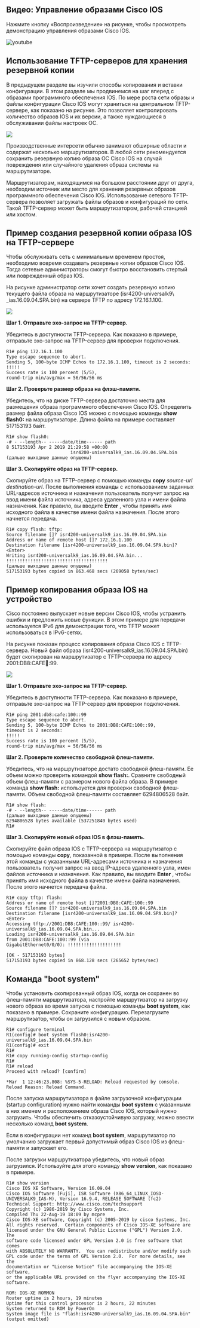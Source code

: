 <!-- 10.7.1 -->
## Видео: Управление образами Cisco IOS

Нажмите кнопку «Воспроизведение» на рисунке, чтобы просмотреть демонстрацию управления образами Cisco IOS.

![youtube](https://www.youtube.com/watch?v=nsmyx7XLAPo)

<!-- 10.7.2 -->
## Использование TFTP-серверов для хранения резервной копии

В предыдущем разделе вы изучили способы копирования и вставки конфигурации. В этом разделе мы продвинемся на шаг вперед с образами программного обеспечения IOS. По мере роста сети образы и файлы конфигурации Cisco IOS могут храниться на центральном TFTP-сервере, как показано на рисунке. Это позволяет контролировать количество образов IOS и их версии, а также нуждающиеся в обслуживании файлы настроек ОС.

![](./assets/10.7.2.png)
<!-- /courses/ensa-dl/ae8eb392-34fd-11eb-ba19-f1886492e0e4/aeb611b0-34fd-11eb-ba19-f1886492e0e4/assets/c6bf5da0-1c46-11ea-af56-e368b99e9723.svg -->

<!--
На рисунке показано, как образы и файлы конфигурации ПО Cisco IOS могут храниться на центральном сервере TFTP. Маршрутизатор с надписью R1 и TFTP-сервер имеют две стрелки между ними, одна из которых указывает на R1 с сервера и другая с R1 на сервер. Под стрелками находится образ IOS, isr4200-universalk9_ias.16.09.04.SPA.bin.
-->

Производственные интерсети обычно занимают обширные области и содержат несколько маршрутизаторов. В любой сети рекомендуется сохранить резервную копию образа ОС Cisco IOS на случай повреждения или случайного удаления образа системы на маршрутизаторе.

Маршрутизаторам, находящимся на большом расстоянии друг от друга, необходим источник или место для хранения резервных образов программного обеспечения Cisco IOS. Использование сетевого TFTP-сервера позволяет загружать файлы образов и конфигураций по сети. Такой TFTP-сервер может быть маршрутизатором, рабочей станцией или хостом.

<!-- 10.7.3 -->
## Пример создания резервной копии образа IOS на TFTP-сервере

Чтобы обслуживать сеть с минимальным временем простоя, необходимо вовремя создавать резервные копии образов Cisco IOS. Тогда сетевые администраторы смогут быстро восстановить стертый или поврежденный образ IOS.

На рисунке администратор сети хочет создать резервную копию текущего файла образа на маршрутизаторе (isr4200-universalk9\ _ias.16.09.04.SPA.bin) на сервере TFTP по адресу 172.16.1.100.

![](./assets/10.7.3.png)
<!-- /courses/ensa-dl/ae8eb392-34fd-11eb-ba19-f1886492e0e4/aeb611b0-34fd-11eb-ba19-f1886492e0e4/assets/c6bf84b3-1c46-11ea-af56-e368b99e9723.svg -->

<!--
На рисунке показан сетевой администратор, создающий резервную копию файла текущего образа маршрутизаторов на TFTP-сервере. Маршрутизатор с надписью R1 отправляет на TFTP-сервер свой текущий образ программного обеспечения IOS с именем isr4200-universalk9_ias.16.09.04.SPA.bin. TFTP-сервер имеет IP-адрес 172.16.1.100.
-->

**Шаг 1. Отправьте эхо-запрос на TFTP-сервер.**

Убедитесь в доступности TFTP-сервера. Как показано в примере, отправьте эхо-запрос на TFTP-сервер для проверки подключения.

```
R1# ping 172.16.1.100
Type escape sequence to abort.
Sending 5, 100-byte ICMP Echos to 172.16.1.100, timeout is 2 seconds:
!!!!!
Success rate is 100 percent (5/5),
round-trip min/avg/max = 56/56/56 ms
```

**Шаг 2. Проверьте размер образа на флэш-памяти.**

Убедитесь, что на диске TFTP-сервера достаточно места для размещения образа программного обеспечения Cisco IOS. Определить размер файла образа Cisco IOS можно с помощью команды **show flash0:** на маршрутизаторе. Длина файла на примере составляет 517153193 байт.

```
R1# show flash0: 
-# - --length-- -----date/time------ path
8 517153193 Apr 2 2019 21:29:58 +00:00 
                        isr4200-universalk9_ias.16.09.04.SPA.bin
(дальше выходные данные опущены)
```

**Шаг 3. Скопируйте образ на TFTP-сервер.**

Скопируйте образ на TFTP-сервер с помощью команды **copy** _source-url destination-url_. После выполнения команды с использованием заданных URL-адресов источника и назначения пользователь получит запрос на ввод имени файла источника, адреса удаленного узла и имени файла назначения. Как правило, вы вводите **Enter** , чтобы принять имя исходного файла в качестве имени файла назначения. После этого начнется передача.

```
R1# copy flash: tftp: 
Source filename []? isr4200-universalk9_ias.16.09.04.SPA.bin
Address or name of remote host []? 172.16.1.100
Destination filename [isr4200-universalk9_ias.16.09.04.SPA.bin]? <Enter>
Writing isr4200-universalk9_ias.16.09.04.SPA.bin...
!!!!!!!!!!!!!!!!!!!!!!!!!!!!!!!!!!!!!! 
(дальше выходные данные опущены)
517153193 bytes copied in 863.468 secs (269058 bytes/sec)
```

<!-- 10.7.4 -->
## Пример копирования образа IOS на устройство

Cisco постоянно выпускает новые версии Cisco IOS, чтобы устранить ошибки и предложить новые функции. В этом примере для передачи используется IPv6 для демонстрации того, что TFTP может использоваться в IPv6-сетях.

На рисунке показан процесс копирования образа Cisco IOS с TFTP-сервера. Новый файл образа (isr4200-universalk9\_ias.16.09.04.SPA.bin) будет скопирован на маршрутизатор с TFTP-сервера по адресу 2001:DB8:CAFE:100::99.

![](./assets/10.7.4.png)
<!-- /courses/ensa-dl/ae8eb392-34fd-11eb-ba19-f1886492e0e4/aeb611b0-34fd-11eb-ba19-f1886492e0e4/assets/c6c020f2-1c46-11ea-af56-e368b99e9723.svg -->

<!--
На рисунке показан процесс копирования образа Cisco IOS с TFTP-сервера на маршрутизатор. TFTP-сервер отправляет R1 файл образа IOS с именем isr4200-universalk9_ias.16.09.04.SPA.bin. TFTP-сервер имеет IP-адрес 2001:db8:cafe:100::99.
-->

**Шаг 1. Отправьте эхо-запрос на TFTP-сервер.**

Убедитесь в доступности TFTP-сервера. Как показано в примере, отправьте эхо-запрос на TFTP-сервер для проверки подключения.

```
R1# ping 2001:db8:cafe:100::99
Type escape sequence to abort.
Sending 5, 100-byte ICMP Echos to 2001:DB8:CAFE:100::99,
timeout is 2 seconds:
!!!!!
Success rate is 100 percent (5/5), 
round-trip min/avg/max = 56/56/56 ms
```

**Шаг 2. Проверьте количество свободной флеш-памяти.**

Убедитесь, что на маршрутизаторе достато свободной флеш-памяти. Ее объем можно проверить командой **show flash:**. Сравните свободный объем флеш-памяти с размером нового файла образа. В примере команда **show flash:** используется для проверки свободной флеш-памяти. Объем свободной флеш-памяти составляет 6294806528 байт.

```
R1# show flash: 
-# - --length-- -----date/time------ path
(дальше выходные данные опущены)
6294806528 bytes available (537251840 bytes used) 
R1#
```

**Шаг 3. Скопируйте новый образ IOS в флэш-память.**

Скопируйте файл образа IOS с TFTP-сервера на маршрутизатор с помощью команды **copy**, показанной в примере. После выполнения этой команды с указанными URL-адресами источника и назначения пользователь получит запрос на ввод IP-адреса удаленного узла, имен файлов источника и назначения. Как правило, вы вводите **Enter** , чтобы принять имя исходного файла в качестве имени файла назначения. После этого начнется передача файла.

```
R1# copy tftp: flash: 
Address or name of remote host []?2001:DB8:CAFE:100::99
Source filename []? isr4200-universalk9_ias.16.09.04.SPA.bin
Destination filename [isr4200-universalk9_ias.16.09.04.SPA.bin]? <Enter>
Accessing tftp://2001:DB8:CAFE:100::99/ isr4200-
universalk9_ias.16.09.04.SPA.bin...
Loading isr4200-universalk9_ias.16.09.04.SPA.bin
from 2001:DB8:CAFE:100::99 (via
GigabitEthernet0/0/0): !!!!!!!!!!!!!!!!!!!!
 
[OK - 517153193 bytes]
517153193 bytes copied in 868.128 secs (265652 bytes/sec)
```

<!-- 10.7.5 -->
## Команда "boot system"

Чтобы установить скопированный образ IOS, когда он сохранен во флеш-памяти маршрутизатора, настройте маршрутизатор на загрузку нового образа во время запуска с помощью команды **boot system**, как показано в примере. Сохраните конфигурацию. Перезагрузите маршрутизатор, чтобы он загрузился с новым образом.

```
R1# configure terminal
R1(config)# boot system flash0:isr4200-universalk9_ias.16.09.04.SPA.bin
R1(config)# exit
R1#
R1# copy running-config startup-config
R1#
R1# reload
Proceed with reload? [confirm] 

*Mar  1 12:46:23.808: %SYS-5-RELOAD: Reload requested by console. Reload Reason: Reload Command.
```

После запуска маршрутизатора в файле загрузочной конфигурации (startup configuration) нужно найти команды **boot system** с указанными в них именем и расположением образа Cisco IOS, который нужно загрузить. Чтобы обеспечить отказоустойчивую загрузку, можно ввести несколько команд **boot system**.

Если в конфигурации нет команд **boot system**, маршрутизатор по умолчанию загружает первый допустимый образ Cisco IOS из флеш-памяти и запускает его.

После загрузки маршрутизатора убедитесь, что новый образ загрузился. Используйте для этого команду **show version**, как показано в примере.

```
R1# show version
Cisco IOS XE Software, Version 16.09.04
Cisco IOS Software [Fuji], ISR Software (X86_64_LINUX_IOSD-UNIVERSALK9_IAS-M), Version 16.9.4, RELEASE SOFTWARE (fc2)
Technical Support: http://www.cisco.com/techsupport
Copyright (c) 1986-2019 by Cisco Systems, Inc.
Compiled Thu 22-Aug-19 18:09 by mcpre
Cisco IOS-XE software, Copyright (c) 2005-2019 by cisco Systems, Inc.
All rights reserved.  Certain components of Cisco IOS-XE software are
licensed under the GNU General Public License ("GPL") Version 2.0.  The
software code licensed under GPL Version 2.0 is free software that comes
with ABSOLUTELY NO WARRANTY.  You can redistribute and/or modify such
GPL code under the terms of GPL Version 2.0.  For more details, see the
documentation or "License Notice" file accompanying the IOS-XE software,
or the applicable URL provided on the flyer accompanying the IOS-XE
software.
   
ROM: IOS-XE ROMMON
Router uptime is 2 hours, 19 minutes
Uptime for this control processor is 2 hours, 22 minutes
System returned to ROM by PowerOn
System image file is "flash:isr4200-universalk9_ias.16.09.04.SPA.bin"
(output omitted)
```
